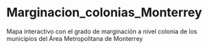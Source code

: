 # Marginacion_colonias_Monterrey
Mapa interactivo con el grado de marginación a nivel colonia de los municipios del Área Metropolitana de Monterrey
